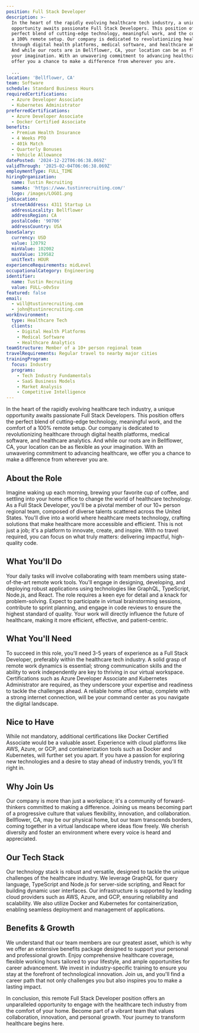 ```yaml
---
position: Full Stack Developer
description: >-
  In the heart of the rapidly evolving healthcare tech industry, a unique
  opportunity awaits passionate Full Stack Developers. This position offers the
  perfect blend of cutting-edge technology, meaningful work, and the comfort of
  a 100% remote setup. Our company is dedicated to revolutionizing healthcare
  through digital health platforms, medical software, and healthcare analytics.
  And while our roots are in Bellflower, CA, your location can be as flexible as
  your imagination. With an unwavering commitment to advancing healthcare, we
  offer you a chance to make a difference from wherever you are.

  ...
location: 'Bellflower, CA'
team: Software
schedule: Standard Business Hours
requiredCertifications:
  - Azure Developer Associate
  - Kubernetes Administrator
preferredCertifications:
  - Azure Developer Associate
  - Docker Certified Associate
benefits:
  - Premium Health Insurance
  - 4 Weeks PTO
  - 401k Match
  - Quarterly Bonuses
  - Vehicle Allowance
datePosted: '2024-12-22T06:06:38.069Z'
validThrough: '2025-02-04T06:06:38.069Z'
employmentType: FULL_TIME
hiringOrganization:
  name: Tustin Recruiting
  sameAs: 'https://www.tustinrecruiting.com/'
  logo: /images/LOGO1.png
jobLocation:
  streetAddress: 4311 Startup Ln
  addressLocality: Bellflower
  addressRegion: CA
  postalCode: '90706'
  addressCountry: USA
baseSalary:
  currency: USD
  value: 120792
  minValue: 102002
  maxValue: 139582
  unitText: HOUR
experienceRequirements: midLevel
occupationalCategory: Engineering
identifier:
  name: Tustin Recruiting
  value: FULL-o0v5sv
featured: false
email:
  - will@tustinrecruiting.com
  - john@tustinrecruiting.com
workEnvironment:
  type: Healthcare Tech
  clients:
    - Digital Health Platforms
    - Medical Software
    - Healthcare Analytics
teamStructure: Member of a 10+ person regional team
travelRequirements: Regular travel to nearby major cities
trainingProgram:
  focus: Industry
  programs:
    - Tech Industry Fundamentals
    - SaaS Business Models
    - Market Analysis
    - Competitive Intelligence
---
```




In the heart of the rapidly evolving healthcare tech industry, a unique opportunity awaits passionate Full Stack Developers. This position offers the perfect blend of cutting-edge technology, meaningful work, and the comfort of a 100% remote setup. Our company is dedicated to revolutionizing healthcare through digital health platforms, medical software, and healthcare analytics. And while our roots are in Bellflower, CA, your location can be as flexible as your imagination. With an unwavering commitment to advancing healthcare, we offer you a chance to make a difference from wherever you are.

## About the Role

Imagine waking up each morning, brewing your favorite cup of coffee, and settling into your home office to change the world of healthcare technology. As a Full Stack Developer, you'll be a pivotal member of our 10+ person regional team, composed of diverse talents scattered across the United States. You'll dive into a world where healthcare meets technology, crafting solutions that make healthcare more accessible and efficient. This is not just a job; it's a platform to innovate, create, and inspire. With no travel required, you can focus on what truly matters: delivering impactful, high-quality code.

## What You'll Do

Your daily tasks will involve collaborating with team members using state-of-the-art remote work tools. You'll engage in designing, developing, and deploying robust applications using technologies like GraphQL, TypeScript, Node.js, and React. The role requires a keen eye for detail and a knack for problem-solving. Expect to participate in virtual brainstorming sessions, contribute to sprint planning, and engage in code reviews to ensure the highest standard of quality. Your work will directly influence the future of healthcare, making it more efficient, effective, and patient-centric.

## What You'll Need

To succeed in this role, you'll need 3-5 years of experience as a Full Stack Developer, preferably within the healthcare tech industry. A solid grasp of remote work dynamics is essential; strong communication skills and the ability to work independently are key to thriving in our virtual workspace. Certifications such as Azure Developer Associate and Kubernetes Administrator are required, as they underscore your expertise and readiness to tackle the challenges ahead. A reliable home office setup, complete with a strong internet connection, will be your command center as you navigate the digital landscape.

## Nice to Have

While not mandatory, additional certifications like Docker Certified Associate would be a valuable asset. Experience with cloud platforms like AWS, Azure, or GCP, and containerization tools such as Docker and Kubernetes, will further set you apart. If you have a passion for exploring new technologies and a desire to stay ahead of industry trends, you'll fit right in.

## Why Join Us

Our company is more than just a workplace; it's a community of forward-thinkers committed to making a difference. Joining us means becoming part of a progressive culture that values flexibility, innovation, and collaboration. Bellflower, CA, may be our physical home, but our team transcends borders, coming together in a virtual landscape where ideas flow freely. We cherish diversity and foster an environment where every voice is heard and appreciated.

## Our Tech Stack

Our technology stack is robust and versatile, designed to tackle the unique challenges of the healthcare industry. We leverage GraphQL for query language, TypeScript and Node.js for server-side scripting, and React for building dynamic user interfaces. Our infrastructure is supported by leading cloud providers such as AWS, Azure, and GCP, ensuring reliability and scalability. We also utilize Docker and Kubernetes for containerization, enabling seamless deployment and management of applications.

## Benefits & Growth

We understand that our team members are our greatest asset, which is why we offer an extensive benefits package designed to support your personal and professional growth. Enjoy comprehensive healthcare coverage, flexible working hours tailored to your lifestyle, and ample opportunities for career advancement. We invest in industry-specific training to ensure you stay at the forefront of technological innovation. Join us, and you'll find a career path that not only challenges you but also inspires you to make a lasting impact.

In conclusion, this remote Full Stack Developer position offers an unparalleled opportunity to engage with the healthcare tech industry from the comfort of your home. Become part of a vibrant team that values collaboration, innovation, and personal growth. Your journey to transform healthcare begins here.